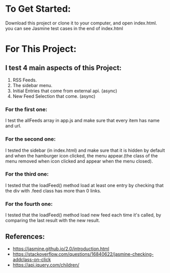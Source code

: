 # To Get Started:
Download this project or clone it to your computer, and open index.html. you can see Jasmine test cases in the end of index.html


# For This Project:
## I test 4 main aspects of this Project:
1. RSS Feeds.
2. The sidebar menu.
3. Initial Entries that come from external api. (async)
4.  New Feed Selection that come. (async)

### For the first one:
I test the allFeeds array in app.js and make sure that every item has name and url.

### For the second one:
I tested the sidebar (in index.html) and make sure that it is hidden by default and when the hamburger icon clicked, the menu appear.(the class of the menu removed when icon clicked and appear when the menu closed).

### For the third one:
I tested that the loadFeed() method load at least one entry by checking that the div with .feed class has more than 0 links.

### For the fourth one:
I tested that the loadFeed() method load new feed each time it's called, by comparing the last result with the new result.

## References:
- https://jasmine.github.io/2.0/introduction.html
- https://stackoverflow.com/questions/16840622/jasmine-checking-addclass-on-click
- https://api.jquery.com/children/
